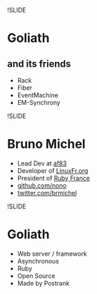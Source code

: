 !SLIDE
# Goliath #
## and its friends ##

* Rack
* Fiber
* EventMachine
* EM-Synchrony


!SLIDE
# Bruno Michel #

* Lead Dev at [af83](http://dev.af83.com/)
* Developer of [LinuxFr.org](http://linuxfr.org/)
* President of [Ruby France](http://www.rubyfrance.org/)
* [github.com/nono](https://github.com/nono)
* [twitter.com/brmichel](https://twitter.com/brmichel)

!SLIDE
# Goliath #

* Web server / framework
* Asynchronous
* Ruby
* Open Source
* Made by Postrank

